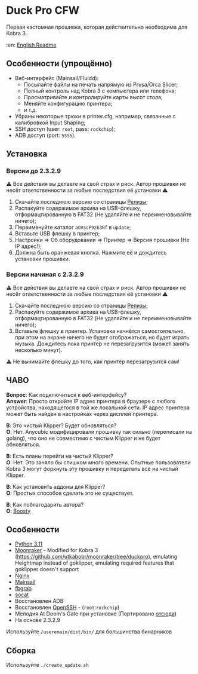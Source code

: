 # Duck Pro CFW

Первая кастомная прошивка, которая действительно необходима для Kobra 3.

:en: [English Readme](./README.md)

## Особенности (упрощённо)

- Веб-интерфейс (Mainsail/Fluidd):
  - Посылайте файлы на печать напрямую из Prusa/Orca Slicer;
  - Полный контроль над Kobra 3 с компьютера или телефона;
  - Просматривайте и контролируйте карты высот стола;
  - Меняйте конфигурацию принтера;
  - и т.д.
- Убраны некоторые трюки в printer.cfg, например, связанные с калибровкой Input Shaping;
- SSH доступ (user: `root`, pass: `rockchip`);
- ADB доступ (port: `5555`).

## Установка

### Версии до 2.3.2.9

:warning: Все действия вы делаете на свой страх и риск. Автор прошивки не несёт ответственности за любые последствия её установки :warning:

1. Скачайте последнюю версию со страницы [Релизы](https://github.com/utkabobr/DuckPro-Kobra3/releases/latest);
2. Распакуйте содержимое архива на USB-флешку, отформацтированную в FAT32 (Не удаляйте и не переименовывайте ничего);
3. Переименуйте каталог `aGVscF9zb3Nf` в `update`;
4. Вставьте USB флешку в принтер;
5. Настройки => Об оборудовании => Принтер => Версия прошивки (Не IP адрес!);
6. Должна быть оранжевая кнопка. Нажмите её и дождитесь установки прошивки.

### Версии начиная с 2.3.2.9

:warning: Все действия вы делаете на свой страх и риск. Автор прошивки не несёт ответственности за любые последствия её установки :warning:

1. Скачайте последнюю версию со страницы [Релизы](https://github.com/utkabobr/DuckPro-Kobra3/releases/latest);
2. Распакуйте содержимое архива на USB-флешку, отформацтированную в FAT32 (Не удаляйте и не переименовывайте ничего);
3. Вставьте флешку в принтер. Установка начнётся самостоятельно, при этом на экране ничего не будет отображаться, но будет играть музыка. Дождитесь пока принтер не перезагрузится (может занять несколько минут).

:warning: Не вынимайте флешку до того, как принтер перезагрузится сам!

## ЧАВО

**Вопрос**: Как подключиться к веб-интерфейсу?<br>
**Answer**: Просто откройте IP адрес принтера в браузере с любого устройства, находящегося в той же локальной сети. IP адрес принтера может быть найден в настройках через дисплей принтера.

**В**: Это чистый Klipper? Будет обновляться?<br>
**О**: Нет. Anycubic модифицировали прошивку так сильно (переписали на golang), что оно не совместимо с чистым Klipper и не будет обновляться.

**В**: Есть планы перейти на чистый Klipper?<br>
**О**: Нет. Это заняло бы слишком много времени. Опытные пользователи Kobra 3 могут форкнуть эту прошивку и переделать всё на чистый Klipper.

**В**: Как установить аддоны для Klipper?<br>
**О**: Простых способов сделать это не существует.

**В**: Как поблагодарить автора?<br>
**О**: [Boosty](https://boosty.to/ytkab0bp)

## Особенности

- [Python 3.11](https://python.org)
- [Moonraker](https://github.com/Arksine/moonraker) - Modified for Kobra 3 (https://github.com/utkabobr/moonraker/tree/duckpro), emulating Heightmap instead of goklipper, emulating required features that goklipper doesn't support
- [Nginx](https://nginx.org)
- [Mainsail](https://github.com/mainsail-crew/mainsail)
- [fbgrab](https://github.com/GunnarMonell/fbgrab)
- [socat](http://www.dest-unreach.org/socat)
- Восстановлен ADB
- Восстановлен [OpenSSH](https://www.openssh.com) - (`root`:`rockchip`)
- Мелодия At Doom's Gate при установке (Портировано [отсюда](https://github.com/robsoncouto/arduino-songs/blob/master/doom/doom.ino))
- На основе 2.3.2.9

Используйте `/useremain/dist/bin/` для большинства бинарников

## Сборка

Используйте `./create_update.sh`
